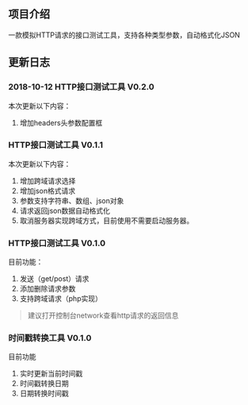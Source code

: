 ## 项目介绍 
一款模拟HTTP请求的接口测试工具，支持各种类型参数，自动格式化JSON


## 更新日志

### 2018-10-12 HTTP接口测试工具 V0.2.0
本次更新以下内容：
1. 增加headers头参数配置框

### HTTP接口测试工具 V0.1.1
本次更新以下内容：
1. 增加跨域请求选择
2. 增加json格式请求
3. 参数支持字符串、数组、json对象
4. 请求返回json数据自动格式化
5. 取消服务器实现跨域方式，目前使用不需要启动服务器。

### HTTP接口测试工具 V0.1.0
目前功能：
1. 发送（get/post）请求
2. 添加删除请求参数
3. 支持跨域请求（php实现）

> 建议打开控制台network查看http请求的返回信息

###  时间戳转换工具 V0.1.0
目前功能
1. 实时更新当前时间戳
2. 时间戳转换日期
3. 日期转换时间戳